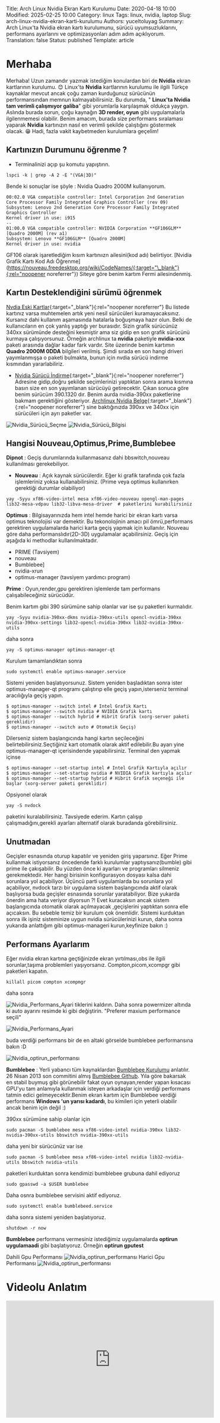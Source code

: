 Title: Arch Linux Nvidia Ekran Kartı Kurulumu
Date: 2020-04-18 10:00
Modified: 2025-02-25 10:00
Category: linux
Tags: linux, nvidia, laptop
Slug: arch-linux-nvidia-ekran-karti-kurulumu
Authors: yuceltoluyag
Summary: Arch Linux'ta Nvidia ekran kartı kurulumunu, sürücü uyumsuzluklarını, performans ayarlarını ve optimizasyonları adım adım açıklıyorum.
Translation: false
Status: published
Template: article

# Merhaba

Merhaba! Uzun zamandır yazmak istediğim konulardan biri de **Nvidia** ekran kartlarının kurulumu. 😊 Linux'ta **Nvidia** kartlarının kurulumu ile ilgili Türkçe kaynaklar mevcut ancak çoğu zaman kurduğunuz sürücünün performansından memnun kalmayabilirsiniz. Bu durumda, " **Linux'ta Nvidia tam verimli çalışmıyor galiba**" gibi yorumlarla karşılaşmak oldukça yaygın. Aslında burada sorun, çoğu kaynağın **3D render, oyun** gibi uygulamalarla ilgilenmemesi olabilir. Benim amacım, burada size performans sıralaması yaparak **Nvidia** kartınızın nasıl en verimli şekilde çalıştığını göstermek olacak. 😁 Hadi, fazla vakit kaybetmeden kurulumlara geçelim!


## Kartınızın Durumunu öğrenme ?

- Terminalinizi açıp şu komutu yapıştırın.

```shell
lspci -k | grep -A 2 -E "(VGA|3D)"
```

Bende ki sonuçlar ise şöyle : Nvidia Quadro 2000M kullanıyorum.

```shell
00:02.0 VGA compatible controller: Intel Corporation 2nd Generation Core Processor Family Integrated Graphics Controller (rev 09)
Subsystem: Lenovo 2nd Generation Core Processor Family Integrated Graphics Controller
Kernel driver in use: i915
--
01:00.0 VGA compatible controller: NVIDIA Corporation **GF106GLM** [Quadro 2000M] (rev a1)
Subsystem: Lenovo **GF106GLM** [Quadro 2000M]
Kernel driver in use: nvidia
```

GF106 olarak işaretlediğim kısım kartınıızn ailesini(kod adı) belirtiyor. [Nvidia Grafik Kartı Kod Adı Öğrenme](https://nouveau.freedesktop.org/wiki/CodeNames/{:target="\_blank"}{:rel="noopener noreferrer"}) Siteye göre benim kartım Fermi ailesindenmiş.

## Kartın Desteklendiğini sürümü öğrenmek

[Nvdia Eski Kartlar](https://www.nvidia.com/en-us/drivers/unix/legacy-gpu/){:target="\_blank"}{:rel="noopener noreferrer"} Bu listede kartınız varsa muhtemelen artık yeni nesil sürücüleri kuramayacaksınız. Kursanız dahi kullanım aşamasında hatalarla boğuşmaya hazır olun. Belki de kullanıcıların en çok yanlış yaptığı yer burasıdır. Sizin grafik sürücünüz 340xx sürümünde desteğini kesmiştir ama siz gidip en son grafik sürücünü kurmaya çalışıyorsunuz. Örneğin archlinux ta **nvidia** paketiyle **nvidia-xxx** paketi arasında dağlar kadar fark vardır. Site üzerinde benim kartımın **Quadro 2000M 0DDA** bilgileri verilmiş. Şimdi sırada en son hangi driveri yayımlanmışşa o paketi bulmakta, bunun için nvdia sürücü indirme kısmından yararlabiliriz.

- [Nvidia Sürücü İndirme](https://www.nvidia.com/Download/index.aspx){:target="\_blank"}{:rel="noopener noreferrer"} Adresine gidip,doğru şekilde seçimlerinizi yaptıktan sonra arama kısmına basın size en son yayımlanan sürücüyü getirecektir. Çıkan sonuca göre benim sürücüm 390.1320 dır. Benim aurda nvidia-390xx paketlerine bakmam gerektiğini gösteriyor. [Archlinux Nvidia Belge](https://wiki.archlinux.org/index.php/NVIDIA#Installation){:target="\_blank"}{:rel="noopener noreferrer"} sine baktığınızda 390xx ve 340xx için sürücüleri için ayrı paketler var.

![Nvidia_Sürücü_Seçme](/images/nvidia-grafik-karti-indirme.png)
![Nvidia_Sürücü_Bilgisi](/images/nvidia-grafik-karti-indirme2.png)

## Hangisi Nouveau,Optimus,Prime,Bumblebee

**Dipnot** : Geçiş durumlarında kullanmasanız dahi bbswitch,nouveau kullanılması gerekebiliyor.

- **Nouveau** : Açık kaynak sürücülerdir. Eğer ki grafik tarafında çok fazla işlemleriniz yoksa kullanabilirsiniz. (Prime veya optimus kullanırken gerektiği durumlar olabiliyor)

```shell
yay -Syyu xf86-video-intel mesa xf86-video-nouveau opengl-man-pages lib32-mesa-vdpau lib32-libva-mesa-driver  # paketlerini kurabilirsiniz
```

**Optimus** : Bilgisayarınızda hem intel hemde harici bir ekran kartı varsa optimus teknolojisi var demektir. Bu tekonolojinin amacı pil ömrü,performans gerektiren uygulamalarda harici karta geçiş yapmak için kullanılır. Nouveau göre daha performanslıdır(2D-3D) uygulamalar açabilirsiniz. Geçiş için aşağıda ki methodlar kullanılmaktadır.

- PRIME (Tavsiyem)
- nouveau
- Bumblebee]
- nvidia-xrun
- optimus-manager (tavsiyem yardımcı program)

**Prime** : Oyun,render,gpu gerektiren işlemlerde tam performans çalışabileceğiniz sürücüdür.

Benim kartım gibi 390 sürümüne sahip olanlar var ise şu paketleri kurmalıdır.

```shell
yay -Syyu nvidia-390xx-dkms nvidia-390xx-utils opencl-nvidia-390xx nvidia-390xx-settings lib32-opencl-nvidia-390xx lib32-nvidia-390xx-utils
```

daha sonra

```shell
yay -S optimus-manager optimus-manager-qt
```

Kurulum tamamlandıktan sonra

```shell
sudo systemctl enable optimus-manager.service
```

Sistemi yeniden başlatıyorsunuz. Sistem yeniden başladıktan sonra ister optimus-manager-qt programı çalıştırıp elle geçiş yapın,isterseniz terminal aracılığıyla geçiş yapın.

```shell
$ optimus-manager --switch intel # Intel Grafik Kartı
$ optimus-manager --switch nvidia # NVIDIA Grafik kartı
$ optimus-manager --switch hybrid # Hibrit Grafik (xorg-server paketi gereklidir)
$ optimus-manager --switch auto # Otomatik Geçiş)
```

Dilerseniz sistem başlangıcında hangi kartın seçileceğini belirtebilirsiniz.Seçtiğiniz kart otomatik olarak aktif edilebilir.Bu ayarı yine optimus-manager-qt içerisindende yapabilirsiniz. Terminal den yapmak içinse

```shell
$ optimus-manager --set-startup intel # Intel Grafik Kartıyla açılır
$ optimus-manager --set-startup nvidia # NVIDIA Grafik kartıyla açılır
$ optimus-manager --set-startup hybrid # Hibrit Grafik seçeneği ile başlar (xorg-server paketi gereklidir)
```

Opsiyonel olarak

```shell
yay -S nvdock
```

paketini kuralabilirsiniz. Tavsiyede ederim. Kartın çalışıp çalışmadığını,gerekli ayarları alternatif olarak buradanda görebilirsiniz.

## Unutmadan

Geçişler esnasında oturup kapatılır ve yeniden giriş yaparsınız. Eğer Prime kullanmak istiyorsanız öncedende farklı kurulumlar yaptıysanız(bumble) gibi prime ile çakışabilir. Bu yüzden önce ki ayarları ve programları silmeniz gerekmektedir. Her hangi birisinin konfigurasyon dosyası kalsa dahi sorunlara yol açabiliyor. Üçüncü parti uygulamlarda bu sorunlara yol açabiliyor, nvdock tarzı bir uygulama sistem başlangıcında aktif olarak başlıyorsa buda geçişler esnasında sorunlar yaratabiliyor. Bize yukarda önerdin ama hata veriyor diyorsun ?! Evet kuracaksın ancak sistem başlangıcında otomatik olarak açılmayacak ,geçişlerini yaptıktan sonra elle açıcaksın. Bu sebeble temiz bir kurulum çok önemlidir. Sistemi kurduktan sonra ilk işiniz sisteminize uygun nvidia sürücülerinizi kurun, daha sonra yukarıda anlattığım gibi optimus-manageri kurun,keyfinize bakın :)

## Performans Ayarlarım

Eğer nvidia ekran kartına geçtiğinizde ekran yırtılması,obs ile ilgili sorunlar,taşıma problemleri yaşıyorsanız. Compton,picom,xcompgr gibi paketleri kapatın.

```shell
killall picom compton xcompmgr
```

daha sonra

![Nvidia_Performans_Ayari](/images/nvidia-linux-performans-ayari.png)
tiklerini kaldırın. Daha sonra powermizer altında ki auto ayarını resimde ki gibi değiştirin. "Preferer maxium performance seçili"

![Nvidia_Performans_Ayari](/images/nvidia-grafik-ayari-maximum-performans.png)

buda verdiği performans bir de en altaki görselde bumblebee performansına bakın :D

![Nvidia_optirun_performansı](/images/primeperformansi.png)

**Bumblebee** : Yerli yabancı tüm kaynaklardan [Bumblebee Kurulumu](https://wiki.archlinux.org/index.php/Bumblebee) anlatılır. 26 Nisan 2013 son commitini almış [Bumblebee Github](https://github.com/Bumblebee-Project/Bumblebee). Yıla göre bakarsak en stabil buymuş gibi görünebilir fakat oyun oynayan,render yapan kısacası GPU'yu tam anlamıyla kullanmak isteyen arkadaşlar için verdiği performans tatmin edici gelmeyecektir.Benim ekran kartım için Bumblebee verdiği performans **Windows 'un yarısı kadardı**, bu kimileri için yeterli olabilir ancak benim için değil :)

390xx sürümüne sahip olanlar için

```shell
sudo pacman -S bumblebee mesa xf86-video-intel nvidia-390xx lib32-nvidia-390xx-utils bbswitch nvidia-390xx-utils
```

daha yeni bir sürücünüz var ise

```shell
sudo pacman -S bumblebee mesa xf86-video-intel nvidia lib32-nvidia-utils bbswitch nvidia-utils
```

paketleri kurduktan sonra kendimizi bumblebee grubuna dahil ediyoruz

```shell
sudo gpasswd -a $USER bumblebee
```

Daha osnra bumblebee servisini aktif ediyoruz.

```shell
sudo systemctl enable bumblebeed.service
```

daha sonra sistemi yeniden başlatıyoruz.

```shell
shutdown -r now
```

**Bumblebee** performans vermesiniz istediğimiz uygulamalarda **optirun uygulamaadi** gibi başlatıyoruz. Örneğin **optirun gputest**

Dahili Gpu Performansı
![Nvidia_optirun_performansı](/images/optirun-dahili-gpu.png)
Harici Gpu Performansı
![Nvidia_optirun_performansı](/images/optirun-performansi.png)

# Videolu Anlatım 

<iframe width="560" height="315" src="https://www.youtube.com/embed/DhCUPntoKSg?si=aKhraa08-ubh2-gq" title="YouTube video player" frameborder="0" allow="accelerometer; autoplay; clipboard-write; encrypted-media; gyroscope; picture-in-picture; web-share" referrerpolicy="strict-origin-when-cross-origin" allowfullscreen></iframe>